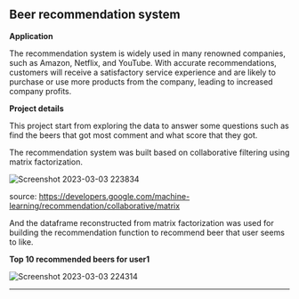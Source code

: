 ## Beer recommendation system 

**Application**

The recommendation system is widely used in many renowned companies, such as Amazon, Netflix, and YouTube. With accurate recommendations, customers will receive a satisfactory service experience and are likely to purchase or use more products from the company, leading to increased company profits.



**Project details**

This project start from exploring the data to answer some questions such as 
find the beers that got most comment and what score that they got. 

The recommendation system was built based on collaborative filtering using matrix factorization. 



![Screenshot 2023-03-03 223834](https://user-images.githubusercontent.com/123642022/222762945-5a15b406-e8f5-469d-a567-81d14f4e1422.png)

source: https://developers.google.com/machine-learning/recommendation/collaborative/matrix

And the dataframe reconstructed from matrix factorization was used for building the recommendation function to recommend beer that user seems to like. 

**Top 10 recommended beers for user1**


![Screenshot 2023-03-03 224314](https://user-images.githubusercontent.com/123642022/222765442-17b2192d-189c-4825-b99b-3d5425bae154.png)

____

